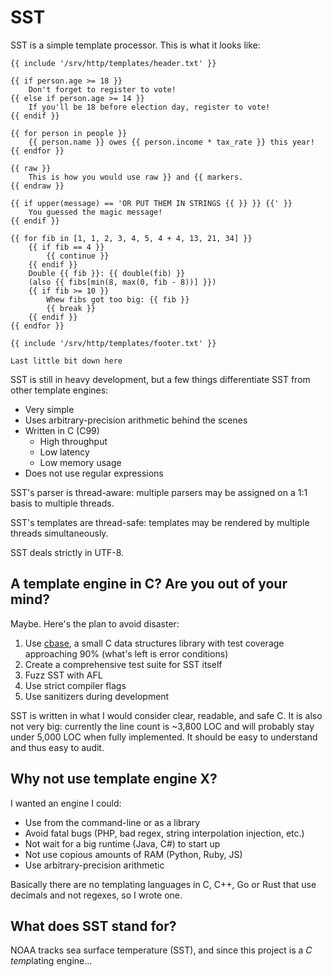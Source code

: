 # SST

SST is a simple template processor.  This is what it looks like:

    {{ include '/srv/http/templates/header.txt' }}

    {{ if person.age >= 18 }}
        Don't forget to register to vote!
    {{ else if person.age >= 14 }}
        If you'll be 18 before election day, register to vote!
    {{ endif }}

    {{ for person in people }}
        {{ person.name }} owes {{ person.income * tax_rate }} this year!
    {{ endfor }}

    {{ raw }}
        This is how you would use raw }} and {{ markers.
    {{ endraw }}

    {{ if upper(message) == 'OR PUT THEM IN STRINGS {{ }} }} {{' }}
        You guessed the magic message!
    {{ endif }}

    {{ for fib in [1, 1, 2, 3, 4, 5, 4 + 4, 13, 21, 34] }}
        {{ if fib == 4 }}
            {{ continue }}
        {{ endif }}
        Double {{ fib }}: {{ double(fib) }}
        (also {{ fibs[min(8, max(0, fib - 8))] }})
        {{ if fib >= 10 }}
            Whew fibs got too big: {{ fib }}
            {{ break }}
        {{ endif }}
    {{ endfor }}

    {{ include '/srv/http/templates/footer.txt' }}

    Last little bit down here

SST is still in heavy development, but a few things differentiate SST from
other template engines:

- Very simple
- Uses arbitrary-precision arithmetic behind the scenes
- Written in C (C99)
  - High throughput
  - Low latency
  - Low memory usage
- Does not use regular expressions

SST's parser is thread-aware: multiple parsers may be assigned on a 1:1 basis
to multiple threads.

SST's templates are thread-safe: templates may be rendered by multiple threads
simultaneously.

SST deals strictly in UTF-8.

## A template engine in C?  Are you out of your mind?

Maybe.  Here's the plan to avoid disaster:

1. Use [cbase](https://github.com/camgunz/cbase), a small C data structures
   library with test coverage approaching 90% (what's left is error
   conditions)
2. Create a comprehensive test suite for SST itself
3. Fuzz SST with AFL
4. Use strict compiler flags
5. Use sanitizers during development

SST is written in what I would consider clear, readable, and safe C.  It is
also not very big: currently the line count is ~3,800 LOC and will probably
stay under 5,000 LOC when fully implemented.  It should be easy to understand
and thus easy to audit.

## Why not use template engine X?

I wanted an engine I could:

- Use from the command-line or as a library
- Avoid fatal bugs (PHP, bad regex, string interpolation injection, etc.)
- Not wait for a big runtime (Java, C#) to start up
- Not use copious amounts of RAM (Python, Ruby, JS)
- Use arbitrary-precision arithmetic

Basically there are no templating languages in C, C++, Go or Rust that
use decimals and not regexes, so I wrote one.

## What does SST stand for?

NOAA tracks sea surface temperature (SST), and since this project is a
*C temp*lating engine...

